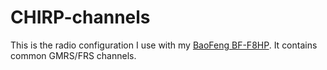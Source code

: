 # CHIRP-channels

This is the radio configuration I use with my [BaoFeng BF-F8HP](https://baofengtech.com/product/bf-f8hp/). It contains common GMRS/FRS channels.
